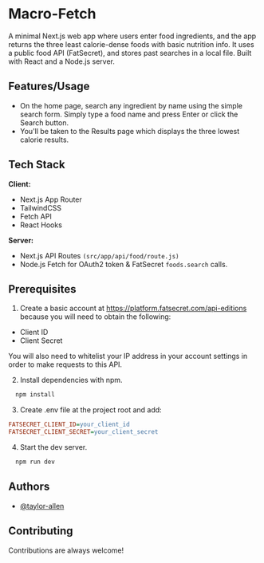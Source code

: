 
# Macro-Fetch

A minimal Next.js web app where users enter food ingredients, and the app returns the three least calorie-dense foods with basic nutrition info. It uses a public food API (FatSecret), and stores past searches in a local file. Built with React and a Node.js server.


## Features/Usage

- On the home page, search any ingredient by name using the simple search form. Simply type a food name and press Enter or click the Search button.
- You'll be taken to the Results page which displays the three lowest calorie results. 

## Tech Stack

**Client:** 
- Next.js App Router
- TailwindCSS
- Fetch API
- React Hooks

**Server:** 
- Next.js API Routes `(src/app/api/food/route.js)`
- Node.js Fetch for OAuth2 token & FatSecret `foods.search` calls.


## Prerequisites

1. Create a basic account at https://platform.fatsecret.com/api-editions because you will need to obtain the following:

- Client ID
- Client Secret

You will also need to whitelist your IP address in your account settings in order to make requests to this API. 

2. Install dependencies with npm.

```bash
  npm install 
```
    
3. Create .env file at the project root and add:
```ini
FATSECRET_CLIENT_ID=your_client_id
FATSECRET_CLIENT_SECRET=your_client_secret
```

4. Start the dev server.
```bash
  npm run dev
```
## Authors

- [@taylor-allen](https://www.github.com/taylor-allen)


## Contributing

Contributions are always welcome!
